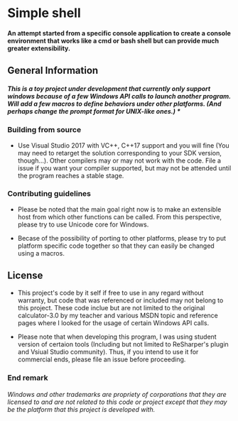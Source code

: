 # Simple shell

#### An attempt started from a specific console application to create a console environment that works like a cmd or bash shell but can provide much greater extensibility. 

## General Information

##### This is a toy project under development that currently only support windows because of a few Windows API calls to launch another program. Will add a few macros to define behaviors under other platforms. (And perhaps change the prompt format for UNIX-like ones.) *

### Building from source

* Use Visual Studio 2017 with VC++, C++17 support and you will fine (You may need to retarget the solution corresponding to your SDK version, though...). Other compilers may or may not work with the code. File a issue if you want your compiler supported, but may not be attended until the program reaches a stable stage.

### Contributing guidelines

* Please be noted that the main goal right now is to make an extensible host from which other functions can be called. From this perspective, please try to use Unicode core for Windows.

*  Becase of the possibility of porting to other platforms, please try to put platform specific code together so that they can easily be changed using a macros.

## License

* This project's code by it self if free to use in any regard without warranty, but code that was referenced or included may not belong to this project. These code inclue but are not limited to the original calculator-3.0 by my teacher and various MSDN topic and reference pages where I looked for the usage of certain Windows API calls.

* Please note that when developing this program, I was using student version of certaion tools (Including but not limited to ReSharper's plugin and Vsiual Studio community). Thus, if you intend to use it for commercial ends, please file an issue before proceeding.

### End remark

###### Windows and other trademarks are propriety of corporations that they are licensed to and are not related to this code or project except that they may be the platform that this project is developed with.
